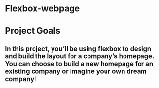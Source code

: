 # Flexbox-webpage
# Project Goals
## In this project, you’ll be using flexbox to design and build the layout for a company’s homepage. You can choose to build a new homepage for an existing company or imagine your own dream company!​
